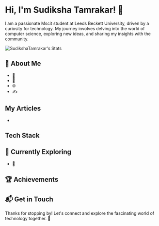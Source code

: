 
# Hi, I'm Sudiksha Tamrakar! 👋

I am a passionate Mscit student at Leeds Beckett University, driven by a curiosity for technology. My journey involves delving into the world of computer science, exploring new ideas, and sharing my insights with the community.

![SudikshaTamrakar's Stats](https://github-readme-stats.vercel.app/api?username=SudikshaTamrakar&theme=vue-dark&show_icons=true&hide_border=true&count_private=true)

## 🚀 About Me

- 🔭 
- 📝 
- 🌐 
- ✍️ 

## My Articles
- 


## Tech Stack


## 🌱 Currently Exploring

- 🚀 
 ## 🏆 Achievements



## 📬 Get in Touch


Thanks for stopping by! Let's connect and explore the fascinating world of technology together. 🚀



<!--

Here are some ideas to get you started:

- 🔭 I’m currently working on ...
- 🌱 I’m currently learning ...
- 👯 I’m looking to collaborate on ...
- 🤔 I’m looking for help with ...
- 💬 Ask me about ...
- 📫 How to reach me: ...
- 😄 Pronouns: ...
- ⚡ Fun fact: ...
-->

<!--
**SudikshaTamrakar/SudikshaTamrakar** is a ✨ _special_ ✨ repository because its `README.md` (this file) appears on your GitHub profile.

Here are some ideas to get you started:

- 🔭 I’m currently working on ...
- 🌱 I’m currently learning ...
- 👯 I’m looking to collaborate on ...
- 🤔 I’m looking for help with ...
- 💬 Ask me about ...
- 📫 How to reach me: ...
- 😄 Pronouns: ...
- ⚡ Fun fact: ...
-->
